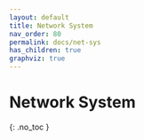 ```yaml
---
layout: default
title: Network System
nav_order: 80
permalink: docs/net-sys
has_children: true
graphviz: true
---
```


# Network System
{: .no_toc }
